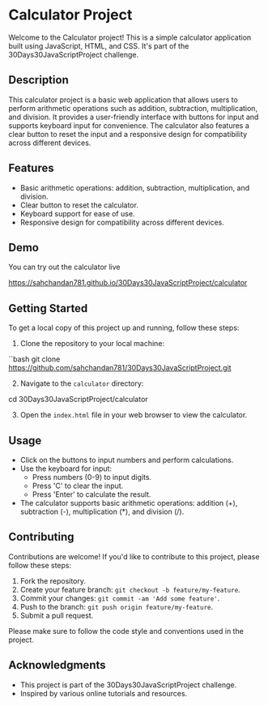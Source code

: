 # Calculator Project

Welcome to the Calculator project! This is a simple calculator application built using JavaScript, HTML, and CSS. It's part of the 30Days30JavaScriptProject challenge.

## Description

This calculator project is a basic web application that allows users to perform arithmetic operations such as addition, subtraction,
multiplication, and division. It provides a user-friendly interface with buttons for input and supports keyboard input for convenience. 
The calculator also features a clear button to reset the input and a responsive design for compatibility across different devices.


## Features

- Basic arithmetic operations: addition, subtraction, multiplication, and division.
- Clear button to reset the calculator.
- Keyboard support for ease of use.
- Responsive design for compatibility across different devices.

## Demo

You can try out the calculator live 

https://sahchandan781.github.io/30Days30JavaScriptProject/calculator

## Getting Started

To get a local copy of this project up and running, follow these steps:

1. Clone the repository to your local machine:

``bash
git clone https://github.com/sahchandan781/30Days30JavaScriptProject.git

2. Navigate to the `calculator` directory:

cd 30Days30JavaScriptProject/calculator


3. Open the `index.html` file in your web browser to view the calculator.

## Usage

- Click on the buttons to input numbers and perform calculations.
- Use the keyboard for input:
  - Press numbers (0-9) to input digits.
  - Press 'C' to clear the input.
  - Press 'Enter' to calculate the result.
- The calculator supports basic arithmetic operations: addition (+), subtraction (-), multiplication (*), and division (/).

## Contributing

Contributions are welcome! If you'd like to contribute to this project, please follow these steps:

1. Fork the repository.
2. Create your feature branch: `git checkout -b feature/my-feature`.
3. Commit your changes: `git commit -am 'Add some feature'`.
4. Push to the branch: `git push origin feature/my-feature`.
5. Submit a pull request.

Please make sure to follow the code style and conventions used in the project.



## Acknowledgments

- This project is part of the 30Days30JavaScriptProject challenge.
- Inspired by various online tutorials and resources.

